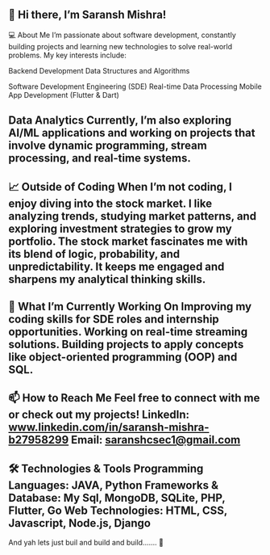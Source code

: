 👋 Hi there, I’m Saransh Mishra!
-----------------------------------------------------------------------------------------------------------------------------------------------------------------
💻 About Me
I’m passionate about software development, constantly building projects and learning new technologies to solve real-world problems. My key interests include:

Backend Development
Data Structures and Algorithms

Software Development Engineering (SDE)
Real-time Data Processing
Mobile App Development (Flutter & Dart)

Data Analytics
Currently, I’m also exploring AI/ML applications and working on projects that involve dynamic programming, stream processing, and real-time systems.
-----------------------------------------------------------------------------------------------------------------------------------------------------------------
📈 Outside of Coding
When I’m not coding, I enjoy diving into the stock market. I like analyzing trends, studying market patterns, and exploring investment strategies to grow my portfolio.
The stock market fascinates me with its blend of logic, probability, and unpredictability.
It keeps me engaged and sharpens my analytical thinking skills.
-----------------------------------------------------------------------------------------------------------------------------------------------------------------
🌱 What I’m Currently Working On
Improving my coding skills for SDE roles and internship opportunities.
Working on real-time streaming solutions.
Building projects to apply concepts like object-oriented programming (OOP) and SQL.
-----------------------------------------------------------------------------------------------------------------------------------------------------------------
📫 How to Reach Me
Feel free to connect with me or check out my projects!
LinkedIn: www.linkedin.com/in/saransh-mishra-b27958299
Email: saranshcsec1@gmail.com
-----------------------------------------------------------------------------------------------------------------------------------------------------------------
🛠️ Technologies & Tools
Programming Languages: JAVA, Python
Frameworks & Database: My Sql, MongoDB, SQLite, PHP, Flutter, Go
Web Technologies: HTML, CSS, Javascript, Node.js, Django
-----------------------------------------------------------------------------------------------------------------------------------------------------------------
And yah lets just buil and build and build....... 🚀


